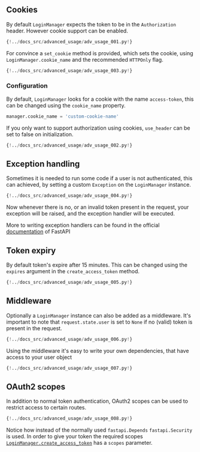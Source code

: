 ## Cookies
By default ``LoginManager`` expects the token to be in the ``Authorization``
header. However cookie support can be enabled.
````python hl_lines="5"
{!../docs_src/advanced_usage/adv_usage_001.py!}
````

For convince a ``set_cookie`` method is provided, which sets the cookie, using
``LoginManager.cookie_name`` and the recommended ``HTTPOnly`` flag.

````python hl_lines="7"
{!../docs_src/advanced_usage/adv_usage_003.py!}
````

### Configuration
By default, ``LoginManager`` looks for a cookie with the name ``access-token``,
this can be changed using the ``cookie_name`` property.
````python
manager.cookie_name = 'custom-cookie-name'
````
If you only want to support authorization using cookies, ``use_header`` can be set
to false on initialization.
````python hl_lines="6"
{!../docs_src/advanced_usage/adv_usage_002.py!}
````

## Exception handling
Sometimes it is needed to run some code if a user is not authenticated,
this can achieved, by setting a custom ``Exception`` on the ``LoginManager`` instance.

````python hl_lines="9"
{!../docs_src/advanced_usage/adv_usage_004.py!}
````

Now whenever there is no, or an invalid token present in the request, your exception
will be raised, and the exception handler will be executed.

More to writing exception handlers can be found in the official [documentation](https://fastapi.tiangolo.com/tutorial/handling-errors/?h=+exce#install-custom-exception-handlers)
of FastAPI

## Token expiry
By default token's expire after 15 minutes. This can be changed using the ``expires``
argument in the ``create_access_token`` method.

````python
{!../docs_src/advanced_usage/adv_usage_005.py!}
````

## Middleware
Optionally a ``LoginManager`` instance can also be added as a middleware.
It's important to note that ```request.state.user``` is set to ``None`` if
no (valid) token is present in the request.
````python
{!../docs_src/advanced_usage/adv_usage_006.py!}
````
Using the middleware it's easy to write your own dependencies, that have access
to your user object
````python
{!../docs_src/advanced_usage/adv_usage_007.py!}
````

## OAuth2 scopes
In addition to normal token authentication, OAuth2 scopes can be used to restrict
access to certain routes.
````python hl_lines="2"
{!../docs_src/advanced_usage/adv_usage_008.py!}
````
Notice how instead of the normally used ``fastapi.Depends`` ``fastapi.Security`` is used.
In order to give your token the required scopes [``LoginManager.create_access_token``](reference.md#fastapi_login.fastapi_login.LoginManager.create_access_token)
has a ``scopes`` parameter.